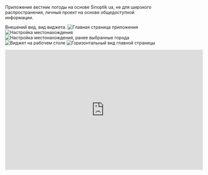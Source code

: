 Приложение вестник погоды на основе Sinoptik ua, не для широкого распространения, личный проект на основе общедоступной информации.

Внешений вид, вид виджета.
<img src="http://i9.pixs.ru/storage/4/0/6/homescreen_2091398_14476406.png" alt="Главная страница приложения"/>
<img src="http://i9.pixs.ru/storage/4/1/2/changeloca_2491226_14476412.png" alt="Настройка местонахождения"/>
<img src="http://i9.pixs.ru/storage/4/2/5/changeloca_1932739_14476425.png" alt="Настройка местонахождения, ранее выбранные города"/>
<img src="http://i6.pixs.ru:/storage/3/1/6/Screenshot_1131512_11330316.png" alt="Виджет на рабочем столе"/>
<img src="http://i9.pixs.ru/storage/4/3/3/landscapeo_6336632_14476433.png" alt="Горизонтальный вид главной страницы"/>
<iframe title="YouTube video player" class="youtube-player" type="text/html" width="640" height="390" src="https://www.youtube.com/watch?v=-q-irp4GwKg" frameborder="0" allowFullScreen></iframe>